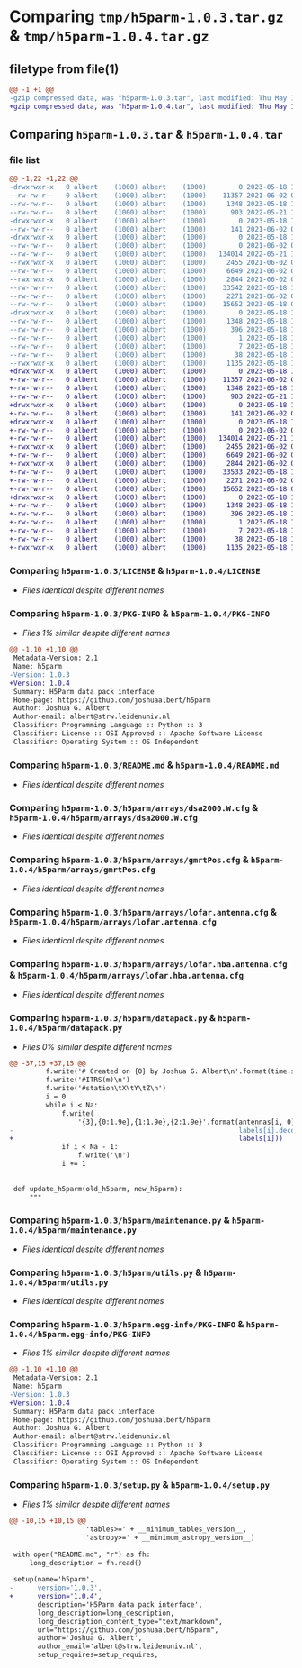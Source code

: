 # Comparing `tmp/h5parm-1.0.3.tar.gz` & `tmp/h5parm-1.0.4.tar.gz`

## filetype from file(1)

```diff
@@ -1 +1 @@
-gzip compressed data, was "h5parm-1.0.3.tar", last modified: Thu May 18 12:01:34 2023, max compression
+gzip compressed data, was "h5parm-1.0.4.tar", last modified: Thu May 18 12:41:51 2023, max compression
```

## Comparing `h5parm-1.0.3.tar` & `h5parm-1.0.4.tar`

### file list

```diff
@@ -1,22 +1,22 @@
-drwxrwxr-x   0 albert    (1000) albert    (1000)        0 2023-05-18 12:01:34.339587 h5parm-1.0.3/
--rw-rw-r--   0 albert    (1000) albert    (1000)    11357 2021-06-02 01:08:45.000000 h5parm-1.0.3/LICENSE
--rw-rw-r--   0 albert    (1000) albert    (1000)     1348 2023-05-18 12:01:34.339587 h5parm-1.0.3/PKG-INFO
--rw-rw-r--   0 albert    (1000) albert    (1000)      903 2022-05-21 17:50:27.000000 h5parm-1.0.3/README.md
-drwxrwxr-x   0 albert    (1000) albert    (1000)        0 2023-05-18 12:01:34.335586 h5parm-1.0.3/h5parm/
--rw-rw-r--   0 albert    (1000) albert    (1000)      141 2021-06-02 01:08:45.000000 h5parm-1.0.3/h5parm/__init__.py
-drwxrwxr-x   0 albert    (1000) albert    (1000)        0 2023-05-18 12:01:34.339587 h5parm-1.0.3/h5parm/arrays/
--rw-rw-r--   0 albert    (1000) albert    (1000)        0 2021-06-02 01:08:45.000000 h5parm-1.0.3/h5parm/arrays/__init__.py
--rw-rw-r--   0 albert    (1000) albert    (1000)   134014 2022-05-21 17:50:27.000000 h5parm-1.0.3/h5parm/arrays/dsa2000.W.cfg
--rwxrwxr-x   0 albert    (1000) albert    (1000)     2455 2021-06-02 01:08:45.000000 h5parm-1.0.3/h5parm/arrays/gmrtPos.cfg
--rw-rw-r--   0 albert    (1000) albert    (1000)     6649 2021-06-02 01:08:45.000000 h5parm-1.0.3/h5parm/arrays/lofar.antenna.cfg
--rwxrwxr-x   0 albert    (1000) albert    (1000)     2844 2021-06-02 01:08:45.000000 h5parm-1.0.3/h5parm/arrays/lofar.hba.antenna.cfg
--rw-rw-r--   0 albert    (1000) albert    (1000)    33542 2023-05-18 11:59:57.000000 h5parm-1.0.3/h5parm/datapack.py
--rw-rw-r--   0 albert    (1000) albert    (1000)     2271 2021-06-02 01:08:45.000000 h5parm-1.0.3/h5parm/maintenance.py
--rw-rw-r--   0 albert    (1000) albert    (1000)    15652 2023-05-18 09:03:26.000000 h5parm-1.0.3/h5parm/utils.py
-drwxrwxr-x   0 albert    (1000) albert    (1000)        0 2023-05-18 12:01:34.335586 h5parm-1.0.3/h5parm.egg-info/
--rw-rw-r--   0 albert    (1000) albert    (1000)     1348 2023-05-18 12:01:34.000000 h5parm-1.0.3/h5parm.egg-info/PKG-INFO
--rw-rw-r--   0 albert    (1000) albert    (1000)      396 2023-05-18 12:01:34.000000 h5parm-1.0.3/h5parm.egg-info/SOURCES.txt
--rw-rw-r--   0 albert    (1000) albert    (1000)        1 2023-05-18 12:01:34.000000 h5parm-1.0.3/h5parm.egg-info/dependency_links.txt
--rw-rw-r--   0 albert    (1000) albert    (1000)        7 2023-05-18 12:01:34.000000 h5parm-1.0.3/h5parm.egg-info/top_level.txt
--rw-rw-r--   0 albert    (1000) albert    (1000)       38 2023-05-18 12:01:34.339587 h5parm-1.0.3/setup.cfg
--rwxrwxr-x   0 albert    (1000) albert    (1000)     1135 2023-05-18 12:01:23.000000 h5parm-1.0.3/setup.py
+drwxrwxr-x   0 albert    (1000) albert    (1000)        0 2023-05-18 12:41:51.597006 h5parm-1.0.4/
+-rw-rw-r--   0 albert    (1000) albert    (1000)    11357 2021-06-02 01:08:45.000000 h5parm-1.0.4/LICENSE
+-rw-rw-r--   0 albert    (1000) albert    (1000)     1348 2023-05-18 12:41:51.597006 h5parm-1.0.4/PKG-INFO
+-rw-rw-r--   0 albert    (1000) albert    (1000)      903 2022-05-21 17:50:27.000000 h5parm-1.0.4/README.md
+drwxrwxr-x   0 albert    (1000) albert    (1000)        0 2023-05-18 12:41:51.593006 h5parm-1.0.4/h5parm/
+-rw-rw-r--   0 albert    (1000) albert    (1000)      141 2021-06-02 01:08:45.000000 h5parm-1.0.4/h5parm/__init__.py
+drwxrwxr-x   0 albert    (1000) albert    (1000)        0 2023-05-18 12:41:51.597006 h5parm-1.0.4/h5parm/arrays/
+-rw-rw-r--   0 albert    (1000) albert    (1000)        0 2021-06-02 01:08:45.000000 h5parm-1.0.4/h5parm/arrays/__init__.py
+-rw-rw-r--   0 albert    (1000) albert    (1000)   134014 2022-05-21 17:50:27.000000 h5parm-1.0.4/h5parm/arrays/dsa2000.W.cfg
+-rwxrwxr-x   0 albert    (1000) albert    (1000)     2455 2021-06-02 01:08:45.000000 h5parm-1.0.4/h5parm/arrays/gmrtPos.cfg
+-rw-rw-r--   0 albert    (1000) albert    (1000)     6649 2021-06-02 01:08:45.000000 h5parm-1.0.4/h5parm/arrays/lofar.antenna.cfg
+-rwxrwxr-x   0 albert    (1000) albert    (1000)     2844 2021-06-02 01:08:45.000000 h5parm-1.0.4/h5parm/arrays/lofar.hba.antenna.cfg
+-rw-rw-r--   0 albert    (1000) albert    (1000)    33533 2023-05-18 12:41:43.000000 h5parm-1.0.4/h5parm/datapack.py
+-rw-rw-r--   0 albert    (1000) albert    (1000)     2271 2021-06-02 01:08:45.000000 h5parm-1.0.4/h5parm/maintenance.py
+-rw-rw-r--   0 albert    (1000) albert    (1000)    15652 2023-05-18 09:03:26.000000 h5parm-1.0.4/h5parm/utils.py
+drwxrwxr-x   0 albert    (1000) albert    (1000)        0 2023-05-18 12:41:51.593006 h5parm-1.0.4/h5parm.egg-info/
+-rw-rw-r--   0 albert    (1000) albert    (1000)     1348 2023-05-18 12:41:51.000000 h5parm-1.0.4/h5parm.egg-info/PKG-INFO
+-rw-rw-r--   0 albert    (1000) albert    (1000)      396 2023-05-18 12:41:51.000000 h5parm-1.0.4/h5parm.egg-info/SOURCES.txt
+-rw-rw-r--   0 albert    (1000) albert    (1000)        1 2023-05-18 12:41:51.000000 h5parm-1.0.4/h5parm.egg-info/dependency_links.txt
+-rw-rw-r--   0 albert    (1000) albert    (1000)        7 2023-05-18 12:41:51.000000 h5parm-1.0.4/h5parm.egg-info/top_level.txt
+-rw-rw-r--   0 albert    (1000) albert    (1000)       38 2023-05-18 12:41:51.597006 h5parm-1.0.4/setup.cfg
+-rwxrwxr-x   0 albert    (1000) albert    (1000)     1135 2023-05-18 12:41:43.000000 h5parm-1.0.4/setup.py
```

### Comparing `h5parm-1.0.3/LICENSE` & `h5parm-1.0.4/LICENSE`

 * *Files identical despite different names*

### Comparing `h5parm-1.0.3/PKG-INFO` & `h5parm-1.0.4/PKG-INFO`

 * *Files 1% similar despite different names*

```diff
@@ -1,10 +1,10 @@
 Metadata-Version: 2.1
 Name: h5parm
-Version: 1.0.3
+Version: 1.0.4
 Summary: H5Parm data pack interface
 Home-page: https://github.com/joshuaalbert/h5parm
 Author: Joshua G. Albert
 Author-email: albert@strw.leidenuniv.nl
 Classifier: Programming Language :: Python :: 3
 Classifier: License :: OSI Approved :: Apache Software License
 Classifier: Operating System :: OS Independent
```

### Comparing `h5parm-1.0.3/README.md` & `h5parm-1.0.4/README.md`

 * *Files identical despite different names*

### Comparing `h5parm-1.0.3/h5parm/arrays/dsa2000.W.cfg` & `h5parm-1.0.4/h5parm/arrays/dsa2000.W.cfg`

 * *Files identical despite different names*

### Comparing `h5parm-1.0.3/h5parm/arrays/gmrtPos.cfg` & `h5parm-1.0.4/h5parm/arrays/gmrtPos.cfg`

 * *Files identical despite different names*

### Comparing `h5parm-1.0.3/h5parm/arrays/lofar.antenna.cfg` & `h5parm-1.0.4/h5parm/arrays/lofar.antenna.cfg`

 * *Files identical despite different names*

### Comparing `h5parm-1.0.3/h5parm/arrays/lofar.hba.antenna.cfg` & `h5parm-1.0.4/h5parm/arrays/lofar.hba.antenna.cfg`

 * *Files identical despite different names*

### Comparing `h5parm-1.0.3/h5parm/datapack.py` & `h5parm-1.0.4/h5parm/datapack.py`

 * *Files 0% similar despite different names*

```diff
@@ -37,15 +37,15 @@
         f.write('# Created on {0} by Joshua G. Albert\n'.format(time.strftime("%a %c", time.localtime())))
         f.write('#ITRS(m)\n')
         f.write('#station\tX\tY\tZ\n')
         i = 0
         while i < Na:
             f.write(
                 '{3},{0:1.9e},{1:1.9e},{2:1.9e}'.format(antennas[i, 0], antennas[i, 1], antennas[i, 2],
-                                                        labels[i].decode()))
+                                                        labels[i]))
             if i < Na - 1:
                 f.write('\n')
             i += 1
 
 
 def update_h5parm(old_h5parm, new_h5parm):
     """
```

### Comparing `h5parm-1.0.3/h5parm/maintenance.py` & `h5parm-1.0.4/h5parm/maintenance.py`

 * *Files identical despite different names*

### Comparing `h5parm-1.0.3/h5parm/utils.py` & `h5parm-1.0.4/h5parm/utils.py`

 * *Files identical despite different names*

### Comparing `h5parm-1.0.3/h5parm.egg-info/PKG-INFO` & `h5parm-1.0.4/h5parm.egg-info/PKG-INFO`

 * *Files 1% similar despite different names*

```diff
@@ -1,10 +1,10 @@
 Metadata-Version: 2.1
 Name: h5parm
-Version: 1.0.3
+Version: 1.0.4
 Summary: H5Parm data pack interface
 Home-page: https://github.com/joshuaalbert/h5parm
 Author: Joshua G. Albert
 Author-email: albert@strw.leidenuniv.nl
 Classifier: Programming Language :: Python :: 3
 Classifier: License :: OSI Approved :: Apache Software License
 Classifier: Operating System :: OS Independent
```

### Comparing `h5parm-1.0.3/setup.py` & `h5parm-1.0.4/setup.py`

 * *Files 1% similar despite different names*

```diff
@@ -10,15 +10,15 @@
                   'tables>=' + __minimum_tables_version__,
                   'astropy>=' + __minimum_astropy_version__]
 
 with open("README.md", "r") as fh:
     long_description = fh.read()
 
 setup(name='h5parm',
-      version='1.0.3',
+      version='1.0.4',
       description='H5Parm data pack interface',
       long_description=long_description,
       long_description_content_type="text/markdown",
       url="https://github.com/joshuaalbert/h5parm",
       author='Joshua G. Albert',
       author_email='albert@strw.leidenuniv.nl',
       setup_requires=setup_requires,
```

